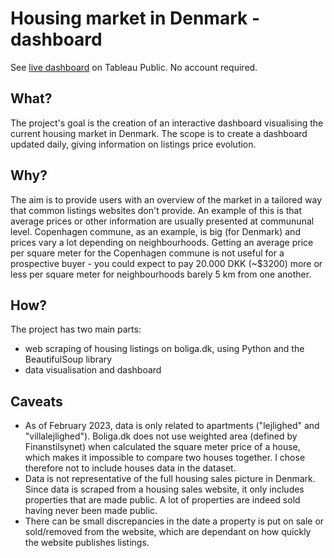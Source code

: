 # Housing market in Denmark - dashboard

See [live dashboard](https://public.tableau.com/app/profile/audrey.dogbeh/viz/HousingmarketinDenmark/HousingmarketinDenmarkapartments) on Tableau Public. No account required.

## What?
The project's goal is the creation of an interactive dashboard visualising the current housing market in Denmark. The scope is to create a dashboard updated daily, giving information on listings price evolution.

## Why?
The aim is to provide users with an overview of the market in a tailored way that common listings websites don't provide. An example of this is that average prices or other information are usually presented at commununal level. Copenhagen commune, as an example, is big (for Denmark) and prices vary a lot depending on neighbourhoods. Getting an average price per square meter for the Copenhagen commune is not useful for a prospective buyer - you could expect to pay 20.000 DKK (~$3200) more or less per square meter for neighbourhoods barely 5 km from one another.

## How?
The project has two main parts:
- web scraping of housing listings on boliga.dk, using Python and the BeautifulSoup library
- data visualisation and dashboard

## Caveats
- As of February 2023, data is only related to apartments ("lejlighed" and "villalejlighed"). Boliga.dk does not use weighted area (defined by Finanstilsynet) when calculated the square meter price of a house, which makes it impossible to compare two houses together. I chose therefore not to include houses data in the dataset.
- Data is not representative of the full housing sales picture in Denmark. Since data is scraped from a housing sales website, it only includes properties that are made public. A lot of properties are indeed sold having never been made public.
- There can be small discrepancies in the date a property is put on sale or sold/removed from the website, which are dependant on how quickly the website publishes listings.

